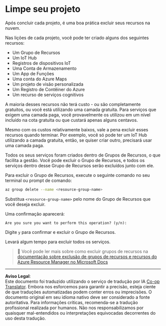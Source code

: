 <!--
CO_OP_TRANSLATOR_METADATA:
{
  "original_hash": "5a94fbab1ba737e9bd6cc6c64f114fa0",
  "translation_date": "2025-08-28T02:34:51+00:00",
  "source_file": "clean-up.md",
  "language_code": "br"
}
-->
# Limpe seu projeto

Após concluir cada projeto, é uma boa prática excluir seus recursos na nuvem.

Nas lições de cada projeto, você pode ter criado alguns dos seguintes recursos:

* Um Grupo de Recursos
* Um IoT Hub
* Registros de dispositivos IoT
* Uma Conta de Armazenamento
* Um App de Funções
* Uma conta do Azure Maps
* Um projeto de visão personalizada
* Um Registro de Contêiner do Azure
* Um recurso de serviços cognitivos

A maioria desses recursos não terá custo - ou são completamente gratuitos, ou você está utilizando uma camada gratuita. Para serviços que exigem uma camada paga, você provavelmente os utilizou em um nível incluído na cota gratuita ou que custará apenas alguns centavos.

Mesmo com os custos relativamente baixos, vale a pena excluir esses recursos quando terminar. Por exemplo, você só pode ter um IoT Hub utilizando a camada gratuita, então, se quiser criar outro, precisará usar uma camada paga.

Todos os seus serviços foram criados dentro de Grupos de Recursos, o que facilita a gestão. Você pode excluir o Grupo de Recursos, e todos os serviços dentro desse Grupo de Recursos serão excluídos junto com ele.

Para excluir o Grupo de Recursos, execute o seguinte comando no seu terminal ou prompt de comando:

```sh
az group delete --name <resource-group-name>
```

Substitua `<resource-group-name>` pelo nome do Grupo de Recursos que você deseja excluir.

Uma confirmação aparecerá:

```output
Are you sure you want to perform this operation? (y/n): 
```

Digite `y` para confirmar e excluir o Grupo de Recursos.

Levará algum tempo para excluir todos os serviços.

> 💁 Você pode ler mais sobre como excluir grupos de recursos na [documentação sobre exclusão de grupos de recursos e recursos do Azure Resource Manager no Microsoft Docs](https://docs.microsoft.com/azure/azure-resource-manager/management/delete-resource-group?WT.mc_id=academic-17441-jabenn&tabs=azure-cli)

---

**Aviso Legal**:  
Este documento foi traduzido utilizando o serviço de tradução por IA [Co-op Translator](https://github.com/Azure/co-op-translator). Embora nos esforcemos para garantir a precisão, esteja ciente de que traduções automatizadas podem conter erros ou imprecisões. O documento original em seu idioma nativo deve ser considerado a fonte autoritativa. Para informações críticas, recomenda-se a tradução profissional realizada por humanos. Não nos responsabilizamos por quaisquer mal-entendidos ou interpretações equivocadas decorrentes do uso desta tradução.